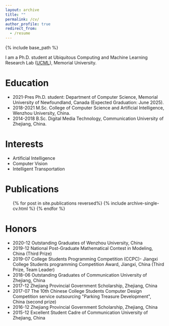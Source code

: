 ```yaml
---
layout: archive
title: ""
permalink: /cv/
author_profile: true
redirect_from:
  - /resume
---
```


{% include base_path %}

I am a Ph.D. student at Ubiquitous Computing and Machine Learning Research Lab ([UCML](https://sites.google.com/view/ucmi/home)), Memorial University.

Education
======

* 2021-Pres Ph.D. student: Department of Computer Science, Memorial University of Newfoundland, Canada (Expected Graduation: June 2025).
* 2018-2021 M.Sc. College of Computer Science and Artificial Intelligence, Wenzhou University, China.
* 2014-2018 B.Sc. Digital Media Technology, Communication University of Zhejiang, China.

<!-- Work experience
======
* Summer 2015: Research Assistant
  * Github University
  * Duties included: Tagging issues
  * Supervisor: Professor Git

* Fall 2015: Research Assistant
  * Github University
  * Duties included: Merging pull requests
  * Supervisor: Professor Hub -->
  
Interests
======
* Artificial Intelligence
* Computer Vision
* Intelligent Transportation


Publications
======
  <ul>{% for post in site.publications reversed%}
    {% include archive-single-cv.html %}
  {% endfor %}</ul>
  
  
Honors
======
* 2020-12 Outstanding Graduates of Wenzhou University, China
* 2019-12 National Post-Graduate Mathematical Contest in Modeling, China (Third Prize)
* 2019-07 College Students Programming Competition (CCPC)- Jiangxi College Students programming Competition Award, Jiangxi, China (Third Prize, Team Leader)
* 2018-06 Outstanding Graduates of Communication University of Zhejiang, China
* 2017-12 Zhejiang Provincial Government Scholarship, Zhejiang, China
* 2017-07 The 10th Chinese College Students Computer Design Competition service outsourcing "Parking Treasure Development", China (second prize)
* 2016-12 Zhejiang Provincial Government Scholarship, Zhejiang, China
* 2015-12 Excellent Student Cadre of Communication University of Zhejiang, China

<!-- Talks
======
  <ul>{% for post in site.talks %}
    {% include archive-single-talk-cv.html %}
  {% endfor %}</ul>
  
Teaching
======
  <ul>{% for post in site.teaching %}
    {% include archive-single-cv.html %}
  {% endfor %}</ul>
  
Service and leadership
======
* Currently signed in to 43 different slack teams -->
